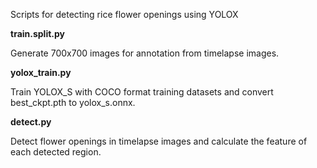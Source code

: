 Scripts for detecting rice flower openings using YOLOX

**train.split.py**

 Generate 700x700 images for annotation from timelapse images.

**yolox_train.py**

 Train YOLOX_S with COCO format training datasets and convert best_ckpt.pth to yolox_s.onnx.

**detect.py**

 Detect flower openings in timelapse images and calculate the feature of each detected region.
